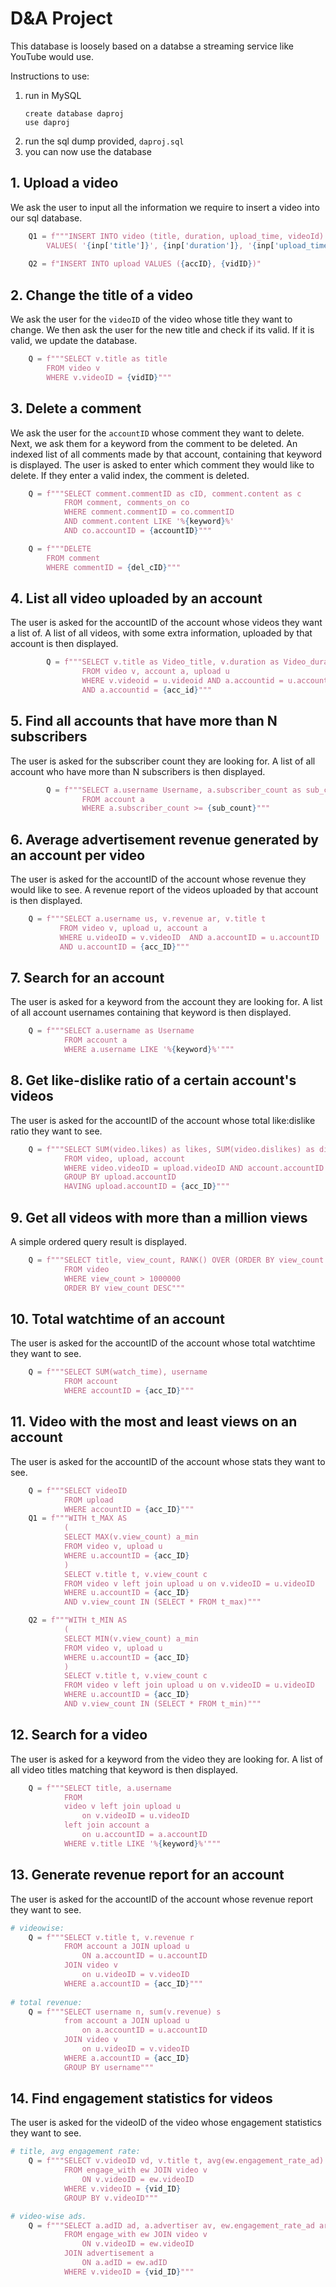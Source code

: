 # D&A Project

This database is loosely based on a databse a streaming service like YouTube would use.

Instructions to use:
1. run in MySQL 
   ```
   create database daproj
   use daproj
2. run the sql dump provided, `daproj.sql`
3. you can now use the database

## 1. Upload a video
We ask the user to input all the information we require to insert a video into our sql database.

```python
	Q1 = f"""INSERT INTO video (title, duration, upload_time, videoId)
	    VALUES( '{inp['title']}', {inp['duration']}, '{inp['upload_time']}', {vidID} )"""
	
	Q2 = f"INSERT INTO upload VALUES ({accID}, {vidID})"
```

## 2. Change the title of a video
We ask the user for the `videoID` of the video whose title they want to change. We then ask the user for the new title and check if its valid.
If it is valid, we update the database.

```python
	Q = f"""SELECT v.title as title
		FROM video v
		WHERE v.videoID = {vidID}"""
```

## 3. Delete a comment
We ask the user for the `accountID` whose comment they want to delete. Next, we ask them for a keyword from the comment to be deleted.
An indexed list of all comments made by that account, containing that keyword is displayed. The user is asked to enter which comment they would like to delete.
If they enter a valid index, the comment is deleted.

```python
	Q = f"""SELECT comment.commentID as cID, comment.content as c
        	FROM comment, comments_on co
        	WHERE comment.commentID = co.commentID
        	AND comment.content LIKE '%{keyword}%'
        	AND co.accountID = {accountID}"""

	Q = f"""DELETE
		FROM comment
		WHERE commentID = {del_cID}"""
```

## 4. List all video uploaded by an account
The user is asked for the accountID of the account whose videos they want a list of.
A list of all videos, with some extra information, uploaded by that account is then displayed.

```python
    	Q = f"""SELECT v.title as Video_title, v.duration as Video_duration, v.upload_time as Upload_time
            	FROM video v, account a, upload u
            	WHERE v.videoid = u.videoid AND a.accountid = u.accountid
            	AND a.accountid = {acc_id}"""
```

## 5. Find all accounts that have more than N subscribers
The user is asked for the subscriber count they are looking for. 
A list of all account who have more than N subscribers is then displayed.
```python
    	Q = f"""SELECT a.username Username, a.subscriber_count as sub_count
            	FROM account a
            	WHERE a.subscriber_count >= {sub_count}"""
```

## 6. Average advertisement revenue generated by an account per video
The user is asked for the accountID of the account whose revenue they would like to see.
A revenue report of the videos uploaded by that account is then displayed.
```python
    Q = f"""SELECT a.username us, v.revenue ar, v.title t
           FROM video v, upload u, account a
           WHERE u.videoID = v.videoID  AND a.accountID = u.accountID
           AND u.accountID = {acc_ID}"""
```

## 7. Search for an account
The user is asked for a keyword from the account they are looking for. A list of all account usernames containing that keyword is then displayed.
```python
    Q = f"""SELECT a.username as Username
            FROM account a
            WHERE a.username LIKE '%{keyword}%'"""
```

## 8. Get like-dislike ratio of a certain account's videos
The user is asked for the accountID of the account whose total like:dislike ratio they want to see.

```python
    Q = f"""SELECT SUM(video.likes) as likes, SUM(video.dislikes) as dislikes, account.username as us
            FROM video, upload, account
            WHERE video.videoID = upload.videoID AND account.accountID = upload.accountID
            GROUP BY upload.accountID
            HAVING upload.accountID = {acc_ID}"""
```


## 9. Get all videos with more than a million views
A simple ordered query result is displayed.
```python
    Q = f"""SELECT title, view_count, RANK() OVER (ORDER BY view_count DESC) as ord
            FROM video
            WHERE view_count > 1000000
            ORDER BY view_count DESC"""
```

## 10. Total watchtime of an account
The user is asked for the accountID of the account whose total watchtime they want to see.
```python
    Q = f"""SELECT SUM(watch_time), username
            FROM account
            WHERE accountID = {acc_ID}"""
```

## 11. Video with the most and least views on an account
The user is asked for the accountID of the account whose stats they want to see.
```python
    Q = f"""SELECT videoID
            FROM upload
            WHERE accountID = {acc_ID}"""
	Q1 = f"""WITH t_MAX AS
			(
			SELECT MAX(v.view_count) a_min
			FROM video v, upload u
			WHERE u.accountID = {acc_ID}
			)
			SELECT v.title t, v.view_count c
			FROM video v left join upload u on v.videoID = u.videoID
			WHERE u.accountID = {acc_ID}
			AND v.view_count IN (SELECT * FROM t_max)"""

	Q2 = f"""WITH t_MIN AS
			(
			SELECT MIN(v.view_count) a_min
			FROM video v, upload u
			WHERE u.accountID = {acc_ID}
			)
			SELECT v.title t, v.view_count c
			FROM video v left join upload u on v.videoID = u.videoID
			WHERE u.accountID = {acc_ID}
			AND v.view_count IN (SELECT * FROM t_min)"""
```

## 12. Search for a video
The user is asked for a keyword from the video they are looking for. A list of all video titles matching that keyword is then displayed.
```python
    Q = f"""SELECT title, a.username
            FROM
            video v left join upload u
                on v.videoID = u.videoID
            left join account a
                on u.accountID = a.accountID
            WHERE v.title LIKE '%{keyword}%'"""
```

## 13. Generate revenue report for an account
The user is asked for the accountID of the account whose revenue report they want to see.
```python
# videowise:
    Q = f"""SELECT v.title t, v.revenue r
            FROM account a JOIN upload u
                ON a.accountID = u.accountID
            JOIN video v
                on u.videoID = v.videoID
            WHERE a.accountID = {acc_ID}"""
            
# total revenue:
    Q = f"""SELECT username n, sum(v.revenue) s
            from account a JOIN upload u
                on a.accountID = u.accountID
            JOIN video v
                on u.videoID = v.videoID
            WHERE a.accountID = {acc_ID}
            GROUP BY username"""
```

## 14. Find engagement statistics for videos
The user is asked for the videoID of the video whose engagement statistics they want to see.
```python
# title, avg engagement rate:
    Q = f"""SELECT v.videoID vd, v.title t, avg(ew.engagement_rate_ad) r
            FROM engage_with ew JOIN video v
                ON v.videoID = ew.videoID
            WHERE v.videoID = {vid_ID}
            GROUP BY v.videoID"""

# video-wise ads.
    Q = f"""SELECT a.adID ad, a.advertiser av, ew.engagement_rate_ad ar
            FROM engage_with ew JOIN video v
                ON v.videoID = ew.videoID
            JOIN advertisement a
                ON a.adID = ew.adID
            WHERE v.videoID = {vid_ID}"""
```
